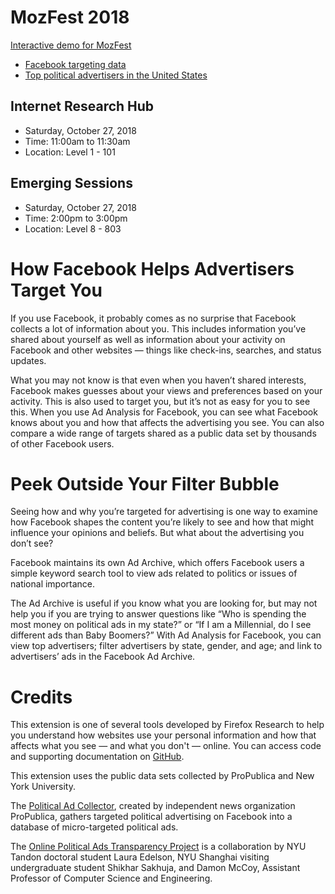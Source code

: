 # MozFest 2018

[Interactive demo for MozFest](info.html)
- [Facebook targeting data](info.html#SeeAllTargets)
- [Top political advertisers in the United States](info.html#TopAdvertisers)

## Internet Research Hub
- Saturday, October 27, 2018
- Time: 11:00am to 11:30am
- Location: Level 1 - 101

## Emerging Sessions
- Saturday, October 27, 2018
- Time: 2:00pm to 3:00pm
- Location: Level 8 - 803

# How Facebook Helps Advertisers Target You

If you use Facebook, it probably comes as no surprise that Facebook collects a lot of information about you. This includes information you’ve shared about yourself as well as information about your activity on Facebook and other websites — things like check-ins, searches, and status updates.

What you may not know is that even when you haven’t shared interests, Facebook makes guesses about your views and preferences based on your activity. This is also used to target you, but it’s not as easy for you to see this. When you use Ad Analysis for Facebook, you can see what Facebook knows about you and how that affects the advertising you see. You can also compare a wide range of targets shared as a public data set by thousands of other Facebook users.

# Peek Outside Your Filter Bubble

Seeing how and why you’re targeted for advertising is one way to examine how Facebook shapes the content you’re likely to see and how that might influence your opinions and beliefs. But what about the advertising you don’t see?

Facebook maintains its own Ad Archive, which offers Facebook users a simple keyword search tool to view ads related to politics or issues of national importance.

The Ad Archive is useful if you know what you are looking for, but may not help you if you are trying to answer questions like “Who is spending the most money on political ads in my state?” or “If I am a Millennial, do I see different ads than Baby Boomers?” With Ad Analysis for Facebook, you can view top advertisers; filter advertisers by state, gender, and age; and link to advertisers’ ads in the Facebook Ad Archive.

# Credits

This extension is one of several tools developed by Firefox Research to help you understand how websites use your personal information and how that affects what you see — and what you don't — online. You can access code and supporting documentation on [GitHub](https://github.com/mozilla/ad-analysis-for-facebook/).

This extension uses the public data sets collected by ProPublica and New York University.

The [Political Ad Collector](http://projects.propublica.org/facebook-ads/), created by independent news organization ProPublica, gathers targeted political advertising on Facebook into a database of micro-targeted political ads.

The [Online Political Ads Transparency Project](https://engineering.nyu.edu/online-political-ads-transparency-project/) is a collaboration by NYU Tandon doctoral student Laura Edelson, NYU Shanghai visiting undergraduate student Shikhar Sakhuja, and Damon McCoy, Assistant Professor of Computer Science and Engineering.
